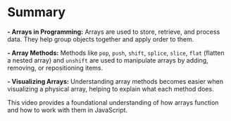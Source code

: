 # Summary

**- Arrays in Programming:** Arrays are used to store, retrieve, and process data. They help group objects together and apply order to them.

**- Array Methods:** Methods like `pop`, `push`, `shift`, `splice`, `slice`, `flat` (flatten a nested array) and `unshift` are used to manipulate arrays by adding, removing, or repositioning items.

**- Visualizing Arrays:** Understanding array methods becomes easier when visualizing a physical array, helping to explain what each method does.

This video provides a foundational understanding of how arrays function and how to work with them in JavaScript.
